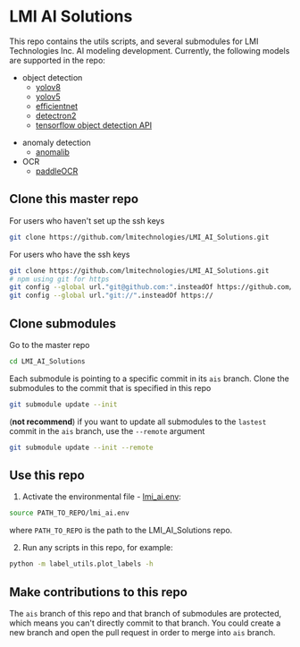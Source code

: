 # LMI AI Solutions
This repo contains the utils scripts, and several submodules for LMI Technologies Inc. AI modeling development.
Currently, the following models are supported in the repo:
+ object detection
    - [yolov8](https://github.com/ultralytics/ultralytics)
    - [yolov5](https://github.com/lmitechnologies/yolov5)
    - [efficientnet](https://github.com/lmitechnologies/EfficientNet-PyTorch)
    - [detectron2](https://github.com/facebookresearch/detectron2)
    - [tensorflow object detection API](https://github.com/lmitechnologies/models)
- anomaly detection
    - [anomalib](https://github.com/lmitechnologies/anomalib)
- OCR
    - [paddleOCR](https://github.com/lmitechnologies/models)

## Clone this master repo
For users who haven't set up the ssh keys
```bash
git clone https://github.com/lmitechnologies/LMI_AI_Solutions.git
```
For users who have the ssh keys
```bash
git clone https://github.com/lmitechnologies/LMI_AI_Solutions.git
# npm using git for https
git config --global url."git@github.com:".insteadOf https://github.com/
git config --global url."git://".insteadOf https://
```

## Clone submodules
Go to the master repo
```bash
cd LMI_AI_Solutions
```
Each submodule is pointing to a specific commit in its `ais` branch. Clone the submodules to the commit that is specified in this repo 
```bash
git submodule update --init
```
(**not recommend**) if you want to update all submodules to the `lastest` commit in the `ais` branch, use the `--remote` argument
```bash
git submodule update --init --remote
```

## Use this repo
1. Activate the environmental file - [lmi_ai.env](https://github.com/lmitechnologies/LMI_AI_Solutions/blob/ais/lmi_ai.env): 
```bash
source PATH_TO_REPO/lmi_ai.env
```
where ``PATH_TO_REPO`` is the path to the LMI_AI_Solutions repo.   

2. Run any scripts in this repo, for example:
```bash
python -m label_utils.plot_labels -h
```

## Make contributions to this repo
The `ais` branch of this repo and that branch of submodules are protected, which means you can't directly commit to that branch. You could create a new branch and open the pull request in order to merge into `ais` branch.
